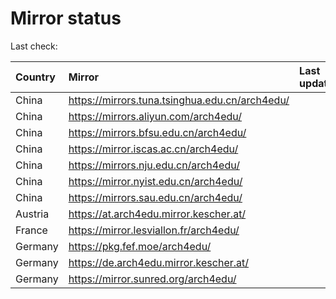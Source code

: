 <script src="./time.js"></script>
# Mirror status
Last check: <script type="text/javascript">localize(1697703746.720608);</script>

|Country|Mirror|Last update|
|:------|:-----|:----------|
|China|https://mirrors.tuna.tsinghua.edu.cn/arch4edu/|<script type="text/javascript">localize(1697697126);</script>|
|China|https://mirrors.aliyun.com/arch4edu/|<script type="text/javascript">localize(1697653993);</script>|
|China|https://mirrors.bfsu.edu.cn/arch4edu/|<script type="text/javascript">localize(1697481218);</script>|
|China|https://mirror.iscas.ac.cn/arch4edu/|<script type="text/javascript">localize(1697653993);</script>|
|China|https://mirrors.nju.edu.cn/arch4edu/|<script type="text/javascript">localize(1697653993);</script>|
|China|https://mirror.nyist.edu.cn/arch4edu/|<script type="text/javascript">localize(1697653993);</script>|
|China|https://mirrors.sau.edu.cn/arch4edu/|<script type="text/javascript">localize(1697697126);</script>|
|Austria|https://at.arch4edu.mirror.kescher.at/|<script type="text/javascript">localize(1697697126);</script>|
|France|https://mirror.lesviallon.fr/arch4edu/|<script type="text/javascript">localize(1697524275);</script>|
|Germany|https://pkg.fef.moe/arch4edu/|<script type="text/javascript">localize(1697697126);</script>|
|Germany|https://de.arch4edu.mirror.kescher.at/|<script type="text/javascript">localize(1697697126);</script>|
|Germany|https://mirror.sunred.org/arch4edu/|<script type="text/javascript">localize(1697697126);</script>|

<script src="./tablefilter/tablefilter.js"></script>
<script src="./table.js"></script>